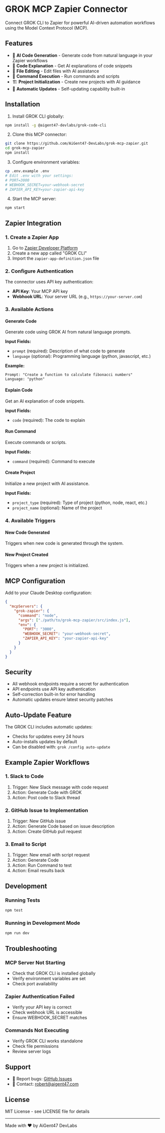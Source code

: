 # GROK MCP Zapier Connector

Connect GROK CLI to Zapier for powerful AI-driven automation workflows using the Model Context Protocol (MCP).

## Features

- 🤖 **AI Code Generation** - Generate code from natural language in your Zapier workflows
- 📝 **Code Explanation** - Get AI explanations of code snippets
- 🔧 **File Editing** - Edit files with AI assistance
- 🚀 **Command Execution** - Run commands and scripts
- 🏗️ **Project Initialization** - Create new projects with AI guidance
- 🔄 **Automatic Updates** - Self-updating capability built-in

## Installation

1. Install GROK CLI globally:
```bash
npm install -g @aigent47-devlabs/grok-code-cli
```

2. Clone this MCP connector:
```bash
git clone https://github.com/AiGent47-DevLabs/grok-mcp-zapier.git
cd grok-mcp-zapier
npm install
```

3. Configure environment variables:
```bash
cp .env.example .env
# Edit .env with your settings:
# PORT=3000
# WEBHOOK_SECRET=your-webhook-secret
# ZAPIER_API_KEY=your-zapier-api-key
```

4. Start the MCP server:
```bash
npm start
```

## Zapier Integration

### 1. Create a Zapier App

1. Go to [Zapier Developer Platform](https://developer.zapier.com)
2. Create a new app called "GROK CLI"
3. Import the `zapier-app-definition.json` file

### 2. Configure Authentication

The connector uses API key authentication:
- **API Key**: Your MCP API key
- **Webhook URL**: Your server URL (e.g., `https://your-server.com`)

### 3. Available Actions

#### Generate Code
Generate code using GROK AI from natural language prompts.

**Input Fields:**
- `prompt` (required): Description of what code to generate
- `language` (optional): Programming language (python, javascript, etc.)

**Example:**
```
Prompt: "Create a function to calculate fibonacci numbers"
Language: "python"
```

#### Explain Code
Get an AI explanation of code snippets.

**Input Fields:**
- `code` (required): The code to explain

#### Run Command
Execute commands or scripts.

**Input Fields:**
- `command` (required): Command to execute

#### Create Project
Initialize a new project with AI assistance.

**Input Fields:**
- `project_type` (required): Type of project (python, node, react, etc.)
- `project_name` (optional): Name of the project

### 4. Available Triggers

#### New Code Generated
Triggers when new code is generated through the system.

#### New Project Created
Triggers when a new project is initialized.

## MCP Configuration

Add to your Claude Desktop configuration:

```json
{
  "mcpServers": {
    "grok-zapier": {
      "command": "node",
      "args": ["./path/to/grok-mcp-zapier/src/index.js"],
      "env": {
        "PORT": "3000",
        "WEBHOOK_SECRET": "your-webhook-secret",
        "ZAPIER_API_KEY": "your-zapier-api-key"
      }
    }
  }
}
```

## Security

- All webhook endpoints require a secret for authentication
- API endpoints use API key authentication
- Self-correction built-in for error handling
- Automatic updates ensure latest security patches

## Auto-Update Feature

The GROK CLI includes automatic updates:
- Checks for updates every 24 hours
- Auto-installs updates by default
- Can be disabled with: `grok /config auto-update`

## Example Zapier Workflows

### 1. Slack to Code
1. Trigger: New Slack message with code request
2. Action: Generate Code with GROK
3. Action: Post code to Slack thread

### 2. GitHub Issue to Implementation
1. Trigger: New GitHub issue
2. Action: Generate Code based on issue description
3. Action: Create GitHub pull request

### 3. Email to Script
1. Trigger: New email with script request
2. Action: Generate Code
3. Action: Run Command to test
4. Action: Email results back

## Development

### Running Tests
```bash
npm test
```

### Running in Development Mode
```bash
npm run dev
```

## Troubleshooting

### MCP Server Not Starting
- Check that GROK CLI is installed globally
- Verify environment variables are set
- Check port availability

### Zapier Authentication Failed
- Verify your API key is correct
- Check webhook URL is accessible
- Ensure WEBHOOK_SECRET matches

### Commands Not Executing
- Verify GROK CLI works standalone
- Check file permissions
- Review server logs

## Support

- 🐛 Report bugs: [GitHub Issues](https://github.com/AiGent47-DevLabs/grok-mcp-zapier/issues)
- 📧 Contact: robert@aigent47.com

## License

MIT License - see LICENSE file for details

---

Made with ❤️ by AiGent47 DevLabs